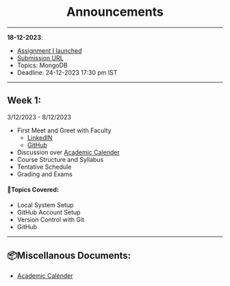 <h1 align="center">Announcements</h1>


----

**18-12-2023**: 

- [Assignment I launched](https://github.com/smaranjitghose/ParulUniversityMEAN/blob/main/practice_problems/MongoDB_1.MD)
- [Submission URL](https://forms.gle/7CLjawbeZ2jkDiEM9)
- Topics: MongoDB
- Deadline: 24-12-2023 17:30 pm IST


----

## Week 1:

3/12/2023 - 8/12/2023

- First Meet and Greet with Faculty
  - [LinkedIN](https://github.com/smaranjitghose)
  - [GitHub](https://www.linkedin.com/in/smaranjitghose/)
- Discussion over [Academic Calender](https://github.com/smaranjitghose/ParulUniversityMEAN/blob/main/Academic_Calender.pdf)
- Course Structure and Syllabus
- Tentative Schedule
- Grading and Exams

#### **🎯Topics Covered**:

- Local System Setup
- GitHub Account Setup
- Version Control with Git
- GitHub

---

## 📦Miscellanous Documents:

- [Academic Calender](https://github.com/smaranjitghose/ParulUniversityMEAN/blob/main/Academic_Calender.pdf)
